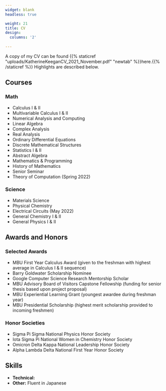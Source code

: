 ```yaml
---
widget: blank
headless: true

weight: 21
title: CV
design:
  columns: '2'
  
---
```

A copy of my CV can be found {{% staticref "uploads/KatherineKeeganCV_2021_November.pdf" "newtab" %}}here.{{% /staticref %}} Highlights are described below.

## Courses
### Math
- Calculus I & II
- Multivariable Calculus I & II
- Numerical Analysis and Computing
- Linear Algebra
- Complex Analysis
- Real Analysis
- Ordinary Differential Equations
- Discrete Mathematical Structures
- Statistics I & II
- Abstract Algebra 
- Mathematics & Programming
- History of Mathematics
- Senior Seminar
- Theory of Computation (Spring 2022)

### Science
- Materials Science
- Physical Chemistry
- Electrical Circuits (May 2022)
- General Chemistry I & II
- General Physics I & II

## Awards and Honors
### Selected Awards
- MBU First Year Calculus Award (given to the freshman with highest average in Calculus I & II sequence)
- Barry Goldwater Scholarship Nominee
- Google Computer Science Research Mentorship Scholar
- MBU Advisory Board of Visitors Capstone Fellowship (funding for senior thesis based upon project proposal)
- MBU Experiential Learning Grant (youngest awardee during freshman year)
- MBU Presidential Scholarship (highest merit scholarship provided to incoming freshmen)

### Honor Societies
- Sigma Pi Sigma National Physics Honor Society
- Iota Sigma Pi National Women in Chemistry Honor Society
- Omicron Delta Kappa National Leadership Honor Society
- Alpha Lambda Delta National First Year Honor Society

## Skills
- **Technical:** 
- **Other:**  Fluent in Japanese
